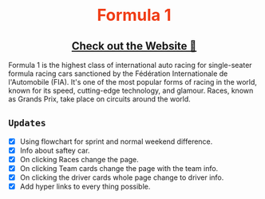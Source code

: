 <h1 align="center"><font color="#f03c15" size="+3">Formula 1</font></h1>

<h2 align="center"><a href="https://gsrfromula1.netlify.app/" target="_blank">Check out the Website 🚀</a></h2>


Formula 1 is the highest class of international auto racing for single-seater formula racing cars sanctioned by the Fédération Internationale de l'Automobile (FIA). It's one of the most popular forms of racing in the world, known for its speed, cutting-edge technology, and glamour. Races, known as Grands Prix, take place on circuits around the world.


## **`Updates`** ##
* [x] Using flowchart for sprint and normal weekend difference.
* [x] Info about saftey car.
* [x] On clicking Races change the page.
* [x] On clicking Team cards change the page with the team info.
* [x] On clicking the driver cards whole page change to driver info.
* [x] Add hyper links to every thing possible.
